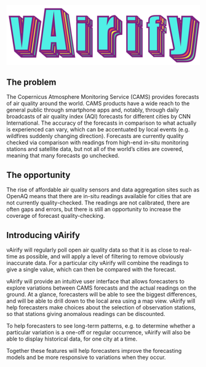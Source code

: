 ![Alt text](air-quality-ui/src/assets/vAirifyLogo.png)
## The problem

The Copernicus Atmosphere Monitoring Service (CAMS) provides forecasts of air quality around the world. CAMS products have a wide reach to the general public through smartphone apps and, notably, through daily broadcasts of air quality index (AQI) forecasts for different cities by CNN International.  The accuracy of the forecasts in comparison to what actually is experienced can vary, which can be accentuated by local events (e.g. wildfires suddenly changing direction). Forecasts are currently quality checked via comparison with readings from high-end in-situ monitoring stations and satellite data, but not all of the world’s cities are covered, meaning that many forecasts go unchecked.

## The opportunity

The rise of affordable air quality sensors and data aggregation sites such as OpenAQ means that there are in-situ readings available for cities that are not currently quality-checked. The readings are not calibrated, there are often gaps and errors, but there is still an opportunity to increase the coverage of forecast quality-checking.

## Introducing vAirify

vAirify will regularly poll open air quality data so that it is as close to real-time as possible, and will apply a level of filtering to remove obviously inaccurate data. For a particular city vAirify will combine the readings to give a single value, which can then be compared with the forecast.

vAirify will provide an intuitive user interface that allows forecasters to explore variations between CAMS forecasts and the actual readings on the ground. At a glance, forecasters will be able to see the biggest differences, and will be able to drill down to the local area using a map view. vAirify will help forecasters make choices about the selection of observation stations, so that stations giving anomalous readings can be discounted.

To help forecasters to see long-term patterns, e.g. to determine whether a particular variation is a one-off or regular occurrence, vAirify will also be able to display historical data, for one city at a time.

Together these features will help forecasters improve the forecasting models and be more responsive to variations when they occur.
